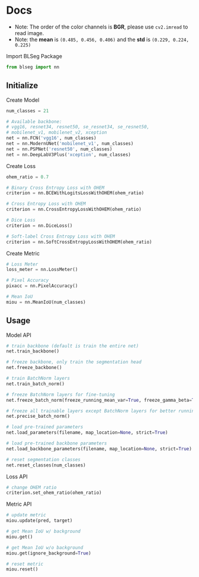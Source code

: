 # Docs

* Note: The order of the color channels is **BGR**, please use `cv2.imread` to read image.
* Note: the **mean** is `(0.485, 0.456, 0.406)` and the **std** is `(0.229, 0.224, 0.225)`

Import BLSeg Package

```Python
from blseg import nn
```

## Initialize

Create Model

```Python
num_classes = 21

# Available backbone:
# vgg16, resnet34, resnet50, se_resnet34, se_resnet50,
# mobilenet_v1, mobilenet_v2, xception
net = nn.FCN('vgg16', num_classes)
net = nn.ModernUNet('mobilenet_v1', num_classes)
net = nn.PSPNet('resnet50', num_classes)
net = nn.DeepLabV3Plus('xception', num_classes)
```

Create Loss

```Python
ohem_ratio = 0.7

# Binary Cross Entropy Loss with OHEM
criterion = nn.BCEWithLogitsLossWithOHEM(ohem_ratio)

# Cross Entropy Loss with OHEM
criterion = nn.CrossEntropyLossWithOHEM(ohem_ratio)

# Dice Loss
criterion = nn.DiceLoss()

# Soft-label Cross Entropy Loss with OHEM
criterion = nn.SoftCrossEntropyLossWithOHEM(ohem_ratio)
```

Create Metric

```Python
# Loss Meter
loss_meter = nn.LossMeter()

# Pixel Accuracy
pixacc = nn.PixelAccuracy()

# Mean IoU
miou = nn.MeanIoU(num_classes)
```

## Usage

Model API

```Python
# train backbone (default is train the entire net)
net.train_backbone()

# freeze backbone, only train the segmentation head
net.freeze_backbone()

# train BatchNorm layers
net.train_batch_norm()

# freeze BatchNorm layers for fine-tuning
net.freeze_batch_norm(freeze_running_mean_var=True, freeze_gamma_beta=True):

# freeze all trainable layers except BatchNorm layers for better running mean and variance value
net.precise_batch_norm()

# load pre-trained parameters
net.load_parameters(filename, map_location=None, strict=True)

# load pre-trained backbone parameters
net.load_backbone_parameters(filename, map_location=None, strict=True)

# reset segmentation classes
net.reset_classes(num_classes)
```

Loss API

```Python
# change OHEM ratio
criterion.set_ohem_ratio(ohem_ratio)
```

Metric API

```Python
# update metric
miou.update(pred, target)

# get Mean IoU w/ background
miou.get()

# get Mean IoU w/o background
miou.get(ignore_background=True)

# reset metric
miou.reset()
```
